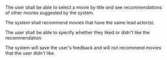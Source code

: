 The user shall be able to select a movie by title and see recommendations of other
movies suggested by the system.

The system shall recommend movies that have the same lead actor(s).

The user shall be able to specify whether they liked or didn't like the recommendation.

The system will save the user's feedback and will not recommend movies that the user
didn't like.